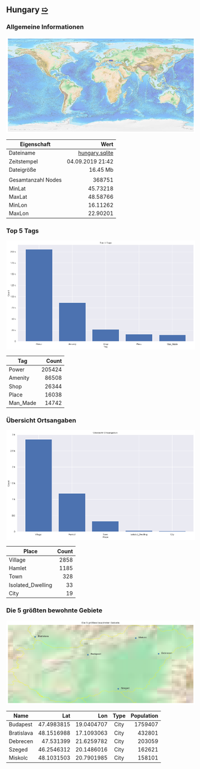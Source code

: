 ## Hungary [&#10159;](hungary.sqlite)

### Allgemeine Informationen

![Overview](./Images/hungary_overview.png)

|Eigenschaft|Wert|
|-|-:|
Dateiname|[hungary.sqlite](hungary.sqlite)|
Zeitstempel|04.09.2019 21:42|
Dateigr&ouml;&szlig;e|16.45 Mb|
|||
Gesamtanzahl Nodes|368751|
|MinLat|45.73218|
|MaxLat|48.58766|
|MinLon|16.11262|
|MaxLon|22.90201|

### Top 5 Tags

![Tags](./Images/hungary_tags.png)

|Tag|Count|
|-|-:|
|Power|205424|
|Amenity|86508|
|Shop|26344|
|Place|16038|
|Man_Made|14742|

### &Uuml;bersicht Ortsangaben

![Places](./Images/hungary_places.png)

|Place|Count|
|-|-:|
|Village|2858|
|Hamlet|1185|
|Town|328|
|Isolated_Dwelling|33|
|City|19|

### Die 5 gr&ouml;&szlig;ten bewohnte Gebiete

![Places](./Images/hungary_topplaces.png)

|Name|Lat|Lon|Type|Population|
|----|--:|--:|:--:|---------:|
|Budapest|47.4983815|19.0404707|City|1759407|
|Bratislava|48.1516988|17.1093063|City|432801|
|Debrecen|47.531399|21.6259782|City|203059|
|Szeged|46.2546312|20.1486016|City|162621|
|Miskolc|48.1031503|20.7901985|City|158101|
